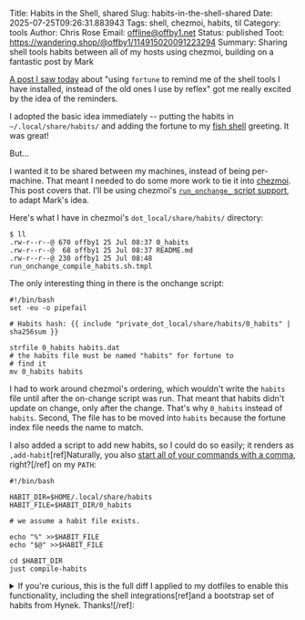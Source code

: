 Title: Habits in the Shell, shared
Slug: habits-in-the-shell-shared
Date: 2025-07-25T09:26:31.883943
Tags: shell, chezmoi, habits, til
Category: tools
Author: Chris Rose
Email: offline@offby1.net
Status: published
Toot: https://wandering.shop/@offby1/114915020091223294
Summary: Sharing shell tools habits between all of my hosts using chezmoi, building on a fantastic post by Mark

[A post I saw today](https://www.judy.co.uk/blog/using-fortune-to-reinforce-habits/) about "using `fortune` to remind me of the shell tools I have installed, instead of the old ones I use by reflex" got me really excited by the idea of the reminders. 

I adopted the basic idea immediately -- putting the habits in `~/.local/share/habits/` and adding the fortune to my [fish shell](https://fishshell.com/) greeting. It was great!

But...

I wanted it to be shared between my machines, instead of being per-machine. That meant I needed to do some more work to tie it into [chezmoi](https://chezmoi.io/). This post covers that. I'll be using chezmoi's [`run_onchange_` script support](https://www.chezmoi.io/user-guide/use-scripts-to-perform-actions/#clear-the-state-of-all-run_onchange_-and-run_once_-scripts), to adapt Mark's idea.

Here's what I have in chezmoi's `dot_local/share/habits/` directory:

```
$ ll
.rw-r--r--@ 670 offby1 25 Jul 08:37 0_habits
.rw-r--r--@  68 offby1 25 Jul 08:37 README.md
.rw-r--r--@ 230 offby1 25 Jul 08:48 run_onchange_compile_habits.sh.tmpl
```

The only interesting thing in there is the onchange script:

```{ .shell }
#!/bin/bash
set -eu -o pipefail

# Habits hash: {{ include "private_dot_local/share/habits/0_habits" | sha256sum }}

strfile 0_habits habits.dat
# the habits file must be named "habits" for fortune to
# find it
mv 0_habits habits
```

I had to work around chezmoi's ordering, which wouldn't write the `habits` file until after the on-change script was run. That meant that habits didn't update on change, only after the change. That's why `0_habits` instead of `habits`. Second, The file has to be moved into `habits` because the fortune index file needs the name to match.

I also added a script to add new habits, so I could do so easily; it renders as `,add-habit`[ref]Naturally, you also [start all of your commands with a comma](https://rhodesmill.org/brandon/2009/commands-with-comma/), right?[/ref] on my `PATH`:

```{ .shell }
#!/bin/bash

HABIT_DIR=$HOME/.local/share/habits
HABIT_FILE=$HABIT_DIR/0_habits

# we assume a habit file exists.

echo "%" >>$HABIT_FILE
echo "$@" >>$HABIT_FILE

cd $HABIT_DIR
just compile-habits
```

<details>
<summary>If you're curious, this is the full diff I applied to my dotfiles to enable this functionality, including the shell integrations[ref]and a bootstrap set of habits from Hynek. Thanks![/ref]:</summary>
```{ .patch }
diff --git a/dot_bashrc.tmpl b/dot_bashrc.tmpl
index f6e9b806a2..c3d545c02d 100644
--- a/dot_bashrc.tmpl
+++ b/dot_bashrc.tmpl
@@ -19,4 +19,7 @@
 [[ $(type -P atuin) ]] && eval "$(atuin init --disable-up-arrow bash)"
 
 [[ $(type -P zoxide) ]] && eval "$(zoxide init bash)"
+
+fortune ~/.local/share/habits | lolcrab | boxes -d parchment
+
 {{- end }}
diff --git a/dot_config/private_fish/functions/fish_greeting.fish b/dot_config/private_fish/functions/fish_greeting.fish
new file mode 100644
index 0000000000..d536eff984
--- /dev/null
+++ b/dot_config/private_fish/functions/fish_greeting.fish
@@ -0,0 +1,3 @@
+function fish_greeting
+  fortune ~/.local/share/habits | lolcrab | boxes -d parchment
+end
diff --git a/dot_zshrc.tmpl b/dot_zshrc.tmpl
index 376afb6368..018de28db1 100644
--- a/dot_zshrc.tmpl
+++ b/dot_zshrc.tmpl
@@ -50,3 +50,5 @@
 type -p atuin &>/dev/null && eval "$(atuin init --disable-up-arrow zsh)"
 
 type -p zoxide &>/dev/null && eval "$(zoxide init zsh)"
+
+fortune ~/.local/share/habits | lolcrab | boxes -d parchment
diff --git a/private_dot_local/bin/executable_,add-habit b/private_dot_local/bin/executable_,add-habit
new file mode 100644
index 0000000000..60c6165545
--- /dev/null
+++ b/private_dot_local/bin/executable_,add-habit
@@ -0,0 +1,16 @@
+#!/bin/bash
+
+HABIT_DIR=$HOME/.local/share/habits
+HABIT_FILE=$HABIT_DIR/0_habits
+
+# we assume a habit file exists.
+
+echo "%" >>$HABIT_FILE
+echo "$@" >>$HABIT_FILE
+
+cd $HABIT_DIR
+
+strfile 0_habits habits.dat
+# the habits file must be named "habits" for fortune to
+# find it
+mv 0_habits habits
diff --git a/private_dot_local/share/habits/0_habits b/private_dot_local/share/habits/0_habits
new file mode 100644
index 0000000000..7bb7c7b2b0
--- /dev/null
+++ b/private_dot_local/share/habits/0_habits
@@ -0,0 +1,27 @@
+make sure to add habits you like to ~/.local/share/chezmoi/private_dot_local/share/habits/habits.
+%
+Still using man? Try using `tldr` first!
+%
+Don't forget about `hexyl`! A handy binary file viewer.
+%
+`trippy` (started as `trip`) is the new mtr/traceroute.
+%
+`bandwhich` shows network usage.
+%
+`rlwrap` adds readline superpowers to commands that lack them.
+%
+`tre` is a nicer tree.
+%
+`dust` and `gdu-go` are nicer du replacements.
+%
+`hyperfine` for CLI benchmarking, `oha` for http.
+%
+`duf` instead of df (disk full, NOT disk usage).
+%
+`hurl` to stress/test HTTP.
+%
+`hwatch` to repeatedly run commands and compare output.
+%
+`dog` for better DNS.
+%
+`tokei` to count LoC.
diff --git a/private_dot_local/share/habits/README.md b/private_dot_local/share/habits/README.md
new file mode 100644
index 0000000000..b06f2fcc8d
--- /dev/null
+++ b/private_dot_local/share/habits/README.md
@@ -0,0 +1,1 @@
+We use `0_habits` because chezmoi is ordering sensitive, damn it...
diff --git a/private_dot_local/share/habits/run_onchange_compile_habits.sh.tmpl b/private_dot_local/share/habits/run_onchange_compile_habits.sh.tmpl
new file mode 100644
index 0000000000..4ad17ea927
--- /dev/null
+++ b/private_dot_local/share/habits/run_onchange_compile_habits.sh.tmpl
@@ -0,0 +1,9 @@
+#!/bin/bash
+set -eu -o pipefail
+
+# Habits hash: {{ include "private_dot_local/share/habits/0_habits" | sha256sum }}
+
+strfile 0_habits habits.dat
+# the habits file must be named "habits" for fortune to
+# find it
+mv 0_habits habits
```
</details>
